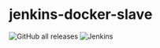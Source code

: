 # jenkins-docker-slave
![GitHub all releases](https://img.shields.io/github/downloads/rocc-jenkins/jenkins-docker-slave/total)
![Jenkins](https://img.shields.io/jenkins/build?jobUrl=http%3A%2F%2F130.141.57.57%3A8080%2Fjob%2Fbadge%2F)
